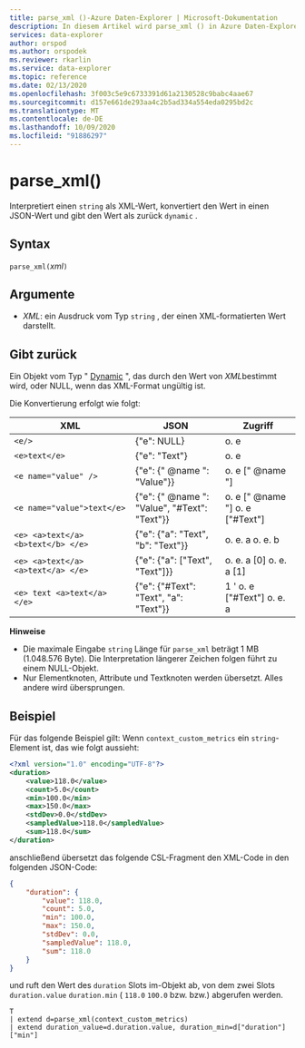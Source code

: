 ```yaml
---
title: parse_xml ()-Azure Daten-Explorer | Microsoft-Dokumentation
description: In diesem Artikel wird parse_xml () in Azure Daten-Explorer beschrieben.
services: data-explorer
author: orspod
ms.author: orspodek
ms.reviewer: rkarlin
ms.service: data-explorer
ms.topic: reference
ms.date: 02/13/2020
ms.openlocfilehash: 3f003c5e9c6733391d61a2130528c9babc4aae67
ms.sourcegitcommit: d157e661de293aa4c2b5ad334a554eda0295bd2c
ms.translationtype: MT
ms.contentlocale: de-DE
ms.lasthandoff: 10/09/2020
ms.locfileid: "91886297"
---
```

# <a name="parse_xml"></a>parse_xml()

Interpretiert einen `string` als XML-Wert, konvertiert den Wert in einen JSON-Wert und gibt den Wert als zurück `dynamic` .

## <a name="syntax"></a>Syntax

`parse_xml(`*xml*`)`

## <a name="arguments"></a>Argumente

* *XML*: ein Ausdruck vom Typ `string` , der einen XML-formatierten Wert darstellt.

## <a name="returns"></a>Gibt zurück

Ein Objekt vom Typ " [Dynamic](./scalar-data-types/dynamic.md) ", das durch den Wert von *XML*bestimmt wird, oder NULL, wenn das XML-Format ungültig ist.

Die Konvertierung erfolgt wie folgt:

XML                                |JSON                                            |Zugriff
-----------------------------------|------------------------------------------------|--------------         
`<e/>`                             | {"e": NULL}                                  | o. e
`<e>text</e>`                      | {"e": "Text"}                                | o. e
`<e name="value" />`               | {"e": {" @name ": "Value"}}                     | o. e [" @name "]
`<e name="value">text</e>`         | {"e": {" @name ": "Value", "#Text": "Text"}} | o. e [" @name "] o. e ["#Text"]
`<e> <a>text</a> <b>text</b> </e>` | {"e": {"a": "Text", "b": "Text"}}          | o. e. a o. e. b
`<e> <a>text</a> <a>text</a> </e>` | {"e": {"a": ["Text", "Text"]}}             | o. e. a [0] o. e. a [1]
`<e> text <a>text</a> </e>`        | {"e": {"#Text": "Text", "a": "Text"}}      | 1 ' o. e ["#Text"] o. e. a

**Hinweise**

* Die maximale Eingabe `string` Länge für `parse_xml` beträgt 1 MB (1.048.576 Byte). Die Interpretation längerer Zeichen folgen führt zu einem NULL-Objekt.
* Nur Elementknoten, Attribute und Textknoten werden übersetzt. Alles andere wird übersprungen.
 
## <a name="example"></a>Beispiel

Für das folgende Beispiel gilt: Wenn `context_custom_metrics` ein `string`-Element ist, das wie folgt aussieht: 

```xml
<?xml version="1.0" encoding="UTF-8"?>
<duration>
    <value>118.0</value>
    <count>5.0</count>
    <min>100.0</min>
    <max>150.0</max>
    <stdDev>0.0</stdDev>
    <sampledValue>118.0</sampledValue>
    <sum>118.0</sum>
</duration>
```

anschließend übersetzt das folgende CSL-Fragment den XML-Code in den folgenden JSON-Code:

```json
{
    "duration": {
        "value": 118.0,
        "count": 5.0,
        "min": 100.0,
        "max": 150.0,
        "stdDev": 0.0,
        "sampledValue": 118.0,
        "sum": 118.0
    }
}
```

und ruft den Wert des `duration` Slots im-Objekt ab, von dem zwei Slots `duration.value` `duration.min` ( `118.0` `100.0` bzw. bzw.) abgerufen werden.

```kusto
T
| extend d=parse_xml(context_custom_metrics) 
| extend duration_value=d.duration.value, duration_min=d["duration"]["min"]
```

